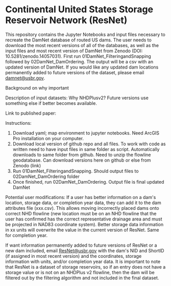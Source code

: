 # Continental United States Storage Reservoir Network (ResNet)
This repository contains the Jupyter Notebooks and input files necessary to recreate the DamNet database of routed US dams. The user needs to download the most recent versions of all of the databases, as well as the input files and most recent version of DamNet from Zenodo (DOI: 10.5281/zenodo.14057031). First run 01DamNet_FilteringandSnapping followed by 02DamNet_DamOrdering. The output will be a csv with an updated version of DamNet. If you would like any updated dam locations permanently added to future versions of the dataset, please email damnet@usbr.gov.

Background on why important

Description of input datasets:
Why NHDPlusv2? Future versions use something else if better becomes available.

Link to published paper:

Instructions:
1. Download yaml; map environment to jupyter notebooks. Need ArcGIS Pro installation on your computer.
2. Download local version of github repo and all files. To work with code as written need to have input files in same folder as script. Automatically downloads to same folder from github. Need to unzip the flowline geodatabase. Can download versions here on github or else from Zenodo (link)
3. Run 01DamNet_FilteringandSnapping. Should output files to 02DamNet_DamOrdering folder
4. Once finished, run 02DamNet_DamOrdering. Output file is final updated DamNet

Potential user modifications:
If a user has better information on a dam's location, storage data, or completion year data, they can add it to the dam attributes file (xxx.csv). This allows moving incorrectly placed dams onto correct NHD flowline (new location must be on an NHD flowline that the user has confirmed has the correct representative drainage area and must be projected in NAD83 coordinate system). Better storage data information in xx units will overwrite the value in the current version of ResNet. Same for completion year.

If want information permanently added to future versions of ResNet or a new dam included, email ResNet@usbr.gov with the dam's NID and ShortID (if assigned in most recent version) and the coordinates, storage information with units, and/or completion year data. It is important to note that ResNet is a dataset of storage reservoirs, so if an entry does not have a storage value or is not on an NHDPlus v2 flowline, then the dam will be filtered out by the filtering algorithm and not included in the final dataset.
